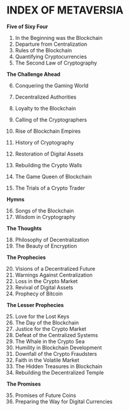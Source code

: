 # INDEX OF METAVERSIA

**Five of Sixy Four**

1. In the Beginning was the Blockchain
2. Departure from Centralization
3. Rules of the Blockchain
4. Quantifying Cryptocurrencies
5. The Second Law of Cryptography

**The Challenge Ahead**

6. Conquering the Gaming World
7. Decentralized Authorities
8. Loyalty to the Blockchain
9. Calling of the Cryptographers
10. Rise of Blockchain Empires
11. History of Cryptography


12. Restoration of Digital Assets
13. Rebuilding the Crypto Walls
14. The Game Queen of Blockchain

15. The Trials of a Crypto Trader

**Hymns**

16. Songs of the Blockchain
17. Wisdom in Cryptography

**The Thoughts**

18. Philosophy of Decentralization
19. The Beauty of Encryption

**The Prophecies**

20. Visions of a Decentralized Future
21. Warnings Against Centralization
22. Loss in the Crypto Market
23. Revival of Digital Assets
24. Prophecy of Bitcoin

**The Lesser Prophecies**

25. Love for the Lost Keys
26. The Day of the Blockchain
27. Justice for the Crypto Market
28. Defeat of the Centralized Systems
29. The Whale in the Crypto Sea
30. Humility in Blockchain Development
31. Downfall of the Crypto Fraudsters
32. Faith in the Volatile Market
33. The Hidden Treasures in Blockchain
34. Rebuilding the Decentralized Temple

**The Promises**

35. Promises of Future Coins
36. Preparing the Way for Digital Currencies
